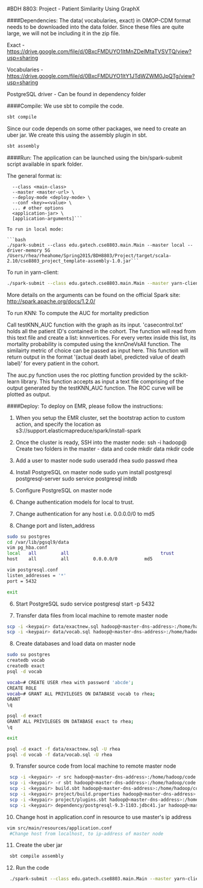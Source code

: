 #BDH 8803: Project - Patient Similarity Using GraphX

####Dependencies: 
The data( vocabularies, exact) in OMOP-CDM format needs to be downloaded into the data folder. 
Since these files are quite large, we will not be including it in the zip file.

Exact - https://drive.google.com/file/d/0BxcFMDUYO1ItMnZDelMtaTVSVTQ/view?usp=sharing

Vocabularies  - https://drive.google.com/file/d/0BxcFMDUYO1ItY1JTdWZWM0JpQTg/view?usp=sharing

PostgreSQL driver - Can be found in dependency folder

####Compile: 
We use sbt to compile the code. 
```bash 
sbt compile 
```

Since our code depends on some other packages, we need to create an uber jar. We create this using the assembly plugin in sbt.
```bash
sbt assembly
```

####Run: 
The application can be launched using the bin/spark-submit script available in spark folder.

The general format is:
```./bin/spark-submit \
  --class <main-class>
  --master <master-url> \
  --deploy-mode <deploy-mode> \
  --conf <key>=<value> \
  ... # other options
  <application-jar> \
  [application-arguments]```

To run in local mode:

```bash
./spark-submit --class edu.gatech.cse8803.main.Main --master local --driver-memory 5G  /Users/rhea/rheahome/Spring2015/BDH8803/Project/target/scala-2.10/cse8803_project_template-assembly-1.0.jar```
```

To run in yarn-client:

```bash
./spark-submit --class edu.gatech.cse8803.main.Main --master yarn-client --driver-memory 10G --executor-memory 10G --jars /home/hadoop/code/postgresql-9.3-1103.jdbc41.jar /home/hadoop/code/target/scala-2.10/cse8803_project_template-assembly-1.0.jar
```

More details on the arguments can be found on the official Spark site: http://spark.apache.org/docs/1.2.0/

To run KNN:
To compute the AUC for mortality prediction

Call testKNN_AUC function with the graph as its input. 'casecontrol.txt' holds all the patient ID's contained in the cohort. The function will read from this text file and create a list: knnvertices. For every vertex inside this list, its mortality probability is computed using the knnOneVsAll function. The similairty metric of choice can be passed as input here. This function will return output in the format '(actual death label, predicted value of death label)' for every patient in the cohort.

The auc.py function uses the roc plotting function provided by the scikit-learn library. This function accepts as input a text file comprising of the output generated by the testKNN_AUC function. The ROC curve will be plotted as output.

####Deploy:
To deploy on EMR, please follow the instructions:

1. When you setup the EMR cluster, set the bootstrap action to custom action,
and specify the location as
s3://support.elasticmapreduce/spark/install-spark

2. Once the cluster is ready, SSH into the master node:
ssh -i <keypair location> hadoop@<master-dns-address>
Create two folders in the master  - data and code 
mkdir data
mkdir code

3. Add a user to master node
sudo useradd rhea
sudo passwd rhea

4. Install PostgreSQL on master node
sudo yum install postgresql postgresql-server
sudo service postgresql initdb

5. Configure PostgreSQL on master node
  1. Change authentication models for local to trust.
  2. Change authentication for any host i.e. 0.0.0.0/0 to md5
  3. Change port and listen_address
  ```bash
  sudo su postgres 
  cd /var/lib/pgsql9/data
  vim pg_hba.conf
  local   all         all                                  trust
  host    all         all         0.0.0.0/0          md5
  
  vim postgresql.conf
  listen_addresses = '*' 
  port = 5432

  exit
  ``` 
6. Start PostgreSQL
sudo service postgresql start -p 5432

7. Transfer data files from local machine to remote master node
  ```bash
  scp -i <keypair> data/exactnew.sql hadoop@<master-dns-address>:/home/hadoop/data
  scp -i <keypair> data/vocab.sql hadoop@<master-dns-address>:/home/hadoop/data 
  ```

8. Create databases and load data on master node
  ```bash
  sudo su postgres
  createdb vocab
  createdb exact
  psql -d vocab
  
  vocab=# CREATE USER rhea with password 'abcde';
  CREATE ROLE
  vocab=# GRANT ALL PRIVILEGES ON DATABASE vocab to rhea;
  GRANT
  \q
  
  psql -d exact
  GRANT ALL PRIVILEGES ON DATABASE exact to rhea;
  \q 
  
  exit
  
  psql -d exact -f data/exactnew.sql -U rhea
  psql -d vocab -f data/vocab.sql -U rhea
  ```
9. Transfer source code from local machine to remote master node
 ```bash
  scp -i <keypair> -r src hadoop@<master-dns-address>:/home/hadoop/code
  scp -i <keypair> -r sbt hadoop@<master-dns-address>:/home/hadoop/code
  scp -i <keypair> build.sbt hadoop@<master-dns-address>:/home/hadoop/code
  scp -i <keypair> project/build.properties hadoop@<master-dns-address>:/home/hadoop/code/project
  scp -i <keypair> project/plugins.sbt hadoop@<master-dns-address>:/home/hadoop/code/project
  scp -i <keypair> dependency/postgresql-9.3-1103.jdbc41.jar hadoop@<master-dns-address>:/home/hadoop/code
  ```
  
10. Change host in application.conf in resource to use master's ip address
 ```bash
 vim src/main/resources/application.conf
  #Change host from localhost, to ip-address of master node 
  ```
  
11. Create the uber jar
 ```bash
  sbt compile assembly
  ```

12. Run the code
 ```bash
  ./spark-submit --class edu.gatech.cse8803.main.Main --master yarn-client --driver-memory 10G --executor-memory 10G --executor-cores 2 --num-executors 4 --jars /home/hadoop/code/postgresql-9.3-1103.jdbc41.jar /home/hadoop/code/target/scala-2.10/cse8803_project_template-assembly-1.0.jar
  ```


